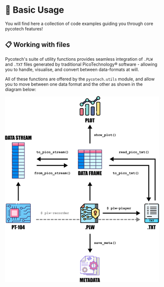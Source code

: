 # 🎈 Basic Usage

You will find here a collection of code examples guiding you through core
 pycotech features!
 
## 📋 Working with files

Pycotech's suite of utility functions provides seamless integration of
 `.PLW` and `.TXT` files generated by traditional PicoTechnology® 
 software - allowing you to handle, visualise, and convert between 
 data-formats at will. 
 
 All of these functions are offered by the `pycotech.utils` module, and
  allow you to move between one data format and the other as shown in the
   diagram below:

![file schema](./_static/file_schema.png)